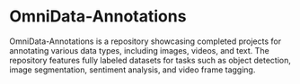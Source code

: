 # OmniData-Annotations
OmniData-Annotations is a repository showcasing completed projects for annotating various data types, including images, videos, and text. The repository features fully labeled datasets for tasks such as object detection, image segmentation, sentiment analysis, and video frame tagging. 
